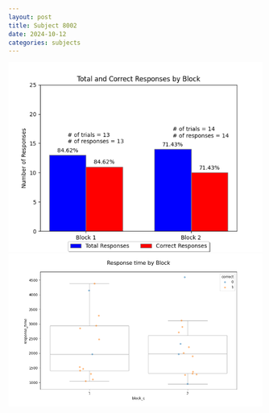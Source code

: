 ```yaml
---
layout: post
title: Subject 8002
date: 2024-10-12
categories: subjects
---
```


![](data/8002/run-11/8002_ATS_responses.png)
![](data/8002/run-11/8002_ATS_rt.png)

